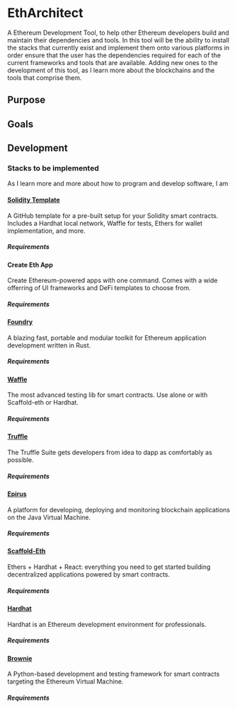 # EthArchitect
A Ethereum Development Tool, to help other Ethereum developers build and maintain their dependencies and tools. In this tool will be the ability to install the stacks that currently exist and implement them onto various platforms in order ensure that the user has the dependencies required for each of the current frameworks and tools that are available. Adding new ones to the development of this tool, as I learn more about the blockchains and the tools that comprise them. 

## Purpose

## Goals

## Development

### Stacks to be implemented
As I learn more and more about how to program and develop software, I am 

#### [Solidity Template](https://github.com/paulrberg/solidity-template)
A GitHub template for a pre-built setup for your Solidity smart contracts. Includes a Hardhat local network, Waffle for tests, Ethers for wallet implementation, and more. 

##### Requirements 

#### Create Eth App
Create Ethereum-powered apps with one command. Comes with a wide offerring of UI frameworks and DeFi templates to choose from.

##### Requirements

#### [Foundry](https://getfoundry.sh/)
A blazing fast, portable and modular toolkit for Ethereum application development written in Rust.

##### Requirements

#### [Waffle](https://getwaffle.io/)
The most advanced testing lib for smart contracts. Use alone or with Scaffold-eth or Hardhat.

##### Requirements

#### [Truffle](https://www.trufflesuite.com/)
The Truffle Suite gets developers from idea to dapp as comfortably as possible.

##### Requirements

#### [Epirus](https://www.web3labs.com/epirus) 
A platform for developing, deploying and monitoring blockchain applications on the Java Virtual Machine.

##### Requirements

#### [Scaffold-Eth](https://github.com/austintgriffith/scaffold-eth)
Ethers + Hardhat + React: everything you need to get started building decentralized applications powered by smart contracts.

##### Requirements

#### [Hardhat](https://hardhat.org/)
Hardhat is an Ethereum development environment for professionals.

##### Requirements

#### [Brownie](https://github.com/eth-brownie/brownie)
A Python-based development and testing framework for smart contracts targeting the Ethereum Virtual Machine.

##### Requirements
